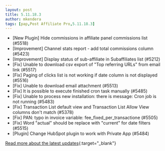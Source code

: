 ```yaml
---
layout: post
title: 5.11.18.3
author: mkendera
tags: [pap,Post Affiliate Pro,5.11.18.3]
---
```


- [New Plugin] Hide commissions in affiliate panel commissions list (#5518)
- [Improvement] Channel stats report - add total commissions column (#5423)
- [Improvement] Display status of sub-affiliate in Subaffiliates list (#5212)
- [Fix] Unable to download csv export of "Top referring URLs" from email link (#5517)
- [Fix] Paging of clicks list is not working if date column is not displayed (#5516)
- [Fix] Unable to download email attachment (#5513)
- [Fix] It is possible to execute finished cron task manually (#5485)
- [Fix] Unable to process new installation: there is message: Cron job is not running (#5483)
- [Fix] Transaction List default view and Transaction List Allow View columns don't match (#5378)
- [Fix] PAN: typo in invoice variable: fee_fixed_per_transactione (#5505)
- [Fix] Word "actual" should be replace with "current" for date filters (#5515)
- [Plugin] Change HubSpot plugin to work with Private App (#5484)

[Read more about the latest updates](https://www.postaffiliatepro.com/blog/post-affiliate-pro-version-5-11-15-1-and-5-11-18-3/){:target="_blank"}
